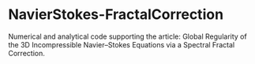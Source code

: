 # NavierStokes-FractalCorrection
Numerical and analytical code supporting the article: Global Regularity of the 3D Incompressible Navier–Stokes Equations via a Spectral Fractal Correction.
